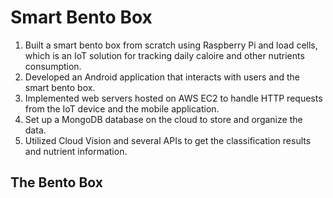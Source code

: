 # Smart Bento Box

1. Built a smart bento box from scratch using Raspberry Pi and load cells, which is an IoT solution for tracking daily caloire and other nutrients consumption.
2. Developed an Android application that interacts with users and the smart bento box.
3. Implemented web servers hosted on AWS EC2 to handle HTTP requests from the IoT device and the mobile application.
4. Set up a MongoDB database on the cloud to store and organize the data.
5. Utilized Cloud Vision and several APIs to get the classification results and nutrient information.

## The Bento Box
